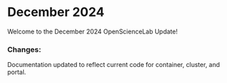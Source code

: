 # December 2024

Welcome to the December 2024 OpenScienceLab Update!

### Changes:

Documentation updated to reflect current code for container, cluster, and portal.
